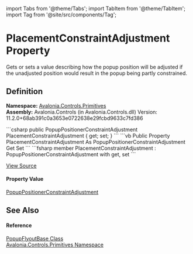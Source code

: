 import Tabs from '@theme/Tabs'; 
import TabItem from '@theme/TabItem'; 
import Tag from '@site/src/components/Tag'; 

# PlacementConstraintAdjustment Property


Gets or sets a value describing how the popup position will be adjusted if the unadjusted position would result in the popup being partly constrained.



## Definition
**Namespace:** <a href="N_Avalonia_Controls_Primitives">Avalonia.Controls.Primitives</a>  
**Assembly:** Avalonia.Controls (in Avalonia.Controls.dll) Version: 11.2.0+68ab391c0a3653e0722638e29fcbd9633c7fd386

<Tabs groupId="api-code-preview">
<TabItem value="csharp" label="C#">
```csharp
public PopupPositionerConstraintAdjustment PlacementConstraintAdjustment { get; set; }
```
</TabItem>
<TabItem value="vb" label="VB">
```vb
Public Property PlacementConstraintAdjustment As PopupPositionerConstraintAdjustment
	Get
	Set
```
</TabItem>
<TabItem value="fsharp" label="F#">
```fsharp
member PlacementConstraintAdjustment : PopupPositionerConstraintAdjustment with get, set
```
</TabItem>
</Tabs>



<a href="https://github.com/AvaloniaUI/Avalonia/tree/master/srcAvalonia.Controls/Flyouts/PopupFlyoutBase.cs#L164" title="View the source code">View Source</a>



#### Property Value
<a href="T_Avalonia_Controls_Primitives_PopupPositioning_PopupPositionerConstraintAdjustment">PopupPositionerConstraintAdjustment</a>

## See Also


#### Reference
<a href="T_Avalonia_Controls_Primitives_PopupFlyoutBase">PopupFlyoutBase Class</a>  
<a href="N_Avalonia_Controls_Primitives">Avalonia.Controls.Primitives Namespace</a>  
